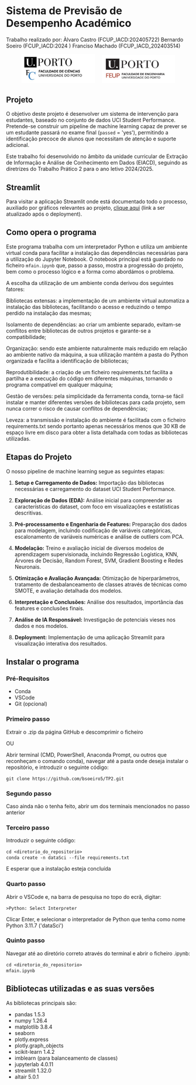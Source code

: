 # Sistema de Previsão de Desempenho Académico
Trabalho realizado por:
Àlvaro Castro (FCUP_IACD:202405722)
Bernardo Soeiro (FCUP_IACD:2024    )
Franciso Machado (FCUP_IACD_202403514)


<p align="center">
  <img src="fotos/Cienciasporto.png" alt="FCUP" width="200"/>
  &nbsp;&nbsp;&nbsp;
  <img src="fotos/Feuporto.png" alt="FEUP" width="200"/>
</p>


## Projeto

O objetivo deste projeto é desenvolver um sistema de intervenção para estudantes, baseado no conjunto de dados UCI Student Performance. Pretende-se construir um pipeline de machine learning capaz de prever se um estudante passará no exame final (`passed` = 'yes'), permitindo a identificação precoce de alunos que necessitam de atenção e suporte adicional.

Este trabalho foi desenvolvido no âmbito da unidade curricular de Extração de Informação e Análise de Conhecimento em Dados (EIACD), seguindo as diretrizes do Trabalho Prático 2 para o ano letivo 2024/2025.

## Streamlit

Para visitar a aplicação Streamlit onde está documentado todo o processo, auxiliado por gráficos relevantes ao projeto, [clique aqui](#) (link a ser atualizado após o deployment).

## Como opera o programa

Este programa trabalha com um interpretador Python e utiliza um ambiente virtual conda para facilitar a instalação das dependências necessárias para a utilização do Jupyter Notebook. O notebook principal está guardado no ficheiro `mfain.ipynb` que, passo a passo, mostra a progressão do projeto, bem como o processo lógico e a forma como abordámos o problema.

A escolha da utilização de um ambiente conda derivou dos seguintes fatores:

Bibliotecas extensas: a implementação de um ambiente virtual automatiza a instalação das bibliotecas, facilitando o acesso e reduzindo o tempo perdido na instalação das mesmas;

Isolamento de dependências: ao criar um ambiente separado, evitam-se conflitos entre bibliotecas de outros projetos e garante-se a compatibilidade;

Organização: sendo este ambiente naturalmente mais reduzido em relação ao ambiente nativo da máquina, a sua utilização mantém a pasta do Python organizada e facilita a identificação de bibliotecas;

Reprodutibilidade: a criação de um ficheiro requirements.txt facilita a partilha e a execução do código em diferentes máquinas, tornando o programa compatível em qualquer máquina;

Gestão de versões: pela simplicidade da ferramenta conda, torna-se fácil instalar e manter diferentes versões de bibliotecas para cada projeto, sem nunca correr o risco de causar conflitos de dependências;

Leveza: a transmissão e instalação do ambiente é facilitada com o ficheiro requirements.txt sendo portanto apenas necessários menos que 30 KB de espaço livre em disco para obter a lista detalhada com todas as bibliotecas utilizadas.

## Etapas do Projeto

O nosso pipeline de machine learning segue as seguintes etapas:

1. **Setup e Carregamento de Dados:** Importação das bibliotecas necessárias e carregamento do dataset UCI Student Performance.

2. **Exploração de Dados (EDA):** Análise inicial para compreender as características do dataset, com foco em visualizações e estatísticas descritivas.

3. **Pré-processamento e Engenharia de Features:** Preparação dos dados para modelagem, incluindo codificação de variáveis categóricas, escalonamento de variáveis numéricas e análise de outliers com PCA.

4. **Modelação:** Treino e avaliação inicial de diversos modelos de aprendizagem supervisionada, incluindo Regressão Logística, KNN, Árvores de Decisão, Random Forest, SVM, Gradient Boosting e Redes Neuronais.

5. **Otimização e Avaliação Avançada:** Otimização de hiperparâmetros, tratamento de desbalanceamento de classes através de técnicas como SMOTE, e avaliação detalhada dos modelos.

6. **Interpretação e Conclusões:** Análise dos resultados, importância das features e conclusões finais.

7. **Análise de IA Responsável:** Investigação de potenciais vieses nos dados e nos modelos.

8. **Deployment:** Implementação de uma aplicação Streamlit para visualização interativa dos resultados.

## Instalar o programa

### Pré-Requisitos
- Conda
- VSCode
- Git (opcional)

### Primeiro passo
Extrair o .zip da página GitHub e descomprimir o ficheiro

OU

Abrir terminal (CMD, PowerShell, Anaconda Prompt, ou outros que reconheçam o comando conda), navegar até a pasta onde deseja instalar o repositório, e introduzir o seguinte código:

```
git clone https://github.com/bsoeiro5/TP2.git
```

### Segundo passo
Caso ainda não o tenha feito, abrir um dos terminais mencionados no passo anterior

### Terceiro passo
Introduzir o seguinte código:

```
cd <diretorio_do_repositorio>
conda create -n dataSci --file requirements.txt
```

E esperar que a instalação esteja concluída

### Quarto passo
Abrir o VSCode e, na barra de pesquisa no topo do ecrã, digitar:

```
>Python: Select Interpreter
```

Clicar Enter, e selecionar o interpretador de Python que tenha como nome Python 3.11.7 ('dataSci')

### Quinto passo
Navegar até ao diretório correto através do terminal e abrir o ficheiro .ipynb:

```
cd <diretorio_do_repositorio>
mfain.ipynb
```

## Bibliotecas utilizadas e as suas versões

As bibliotecas principais são:

- pandas 1.5.3
- numpy 1.26.4
- matplotlib 3.8.4
- seaborn
- plotly.express
- plotly.graph_objects
- scikit-learn 1.4.2
- imblearn (para balanceamento de classes)
- jupyterlab 4.0.11
- streamlit 1.32.0
- altair 5.0.1



